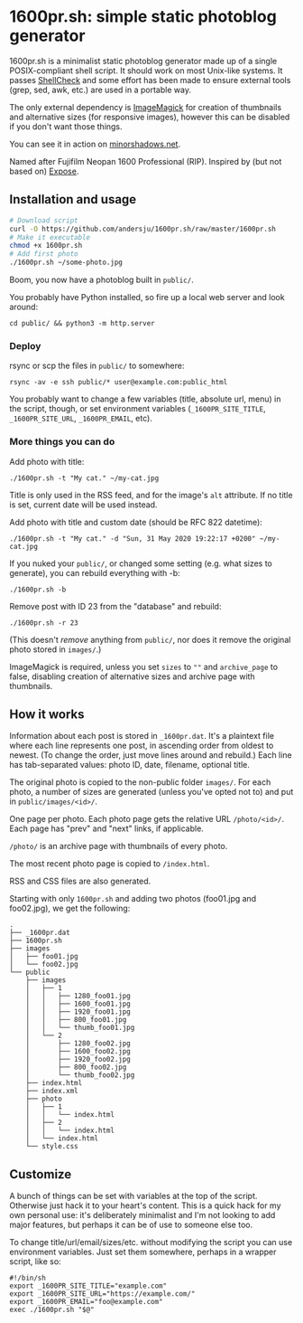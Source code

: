 1600pr.sh: simple static photoblog generator
============================================
1600pr.sh is a minimalist static photoblog generator made up of a single
POSIX-compliant shell script. It should work on most Unix-like systems. It passes
[ShellCheck](https://github.com/koalaman/shellcheck) and some effort has been
made to ensure external tools (grep, sed, awk, etc.) are used in a portable way.

The only external dependency is [ImageMagick](https://imagemagick.org)
for creation of thumbnails and alternative sizes (for responsive images),
however this can be disabled if you don't want those things.

You can see it in action on [minorshadows.net](https://minorshadows.net/).

Named after Fujifilm Neopan 1600 Professional (RIP). Inspired by (but not based
on) [Expose](https://github.com/Jack000/Expose).

Installation and usage
----------------------
```sh
# Download script
curl -O https://github.com/andersju/1600pr.sh/raw/master/1600pr.sh
# Make it executable
chmod +x 1600pr.sh
# Add first photo
./1600pr.sh ~/some-photo.jpg
```
Boom, you now have a photoblog built in `public/`.

You probably have Python installed, so fire up a local web server and look around:

    cd public/ && python3 -m http.server

### Deploy

rsync or scp the files in `public/` to somewhere:

    rsync -av -e ssh public/* user@example.com:public_html

You probably want to change a few variables (title, absolute url, menu) in
the script, though, or set environment variables (`_1600PR_SITE_TITLE`,
`_1600PR_SITE_URL`, `_1600PR_EMAIL`, etc).

### More things you can do

Add photo with title:

    ./1600pr.sh -t "My cat." ~/my-cat.jpg

Title is only used in the RSS feed, and for the image's `alt` attribute. If no
title is set, current date will be used instead.

Add photo with title and custom date (should be RFC 822 datetime):

    ./1600pr.sh -t "My cat." -d "Sun, 31 May 2020 19:22:17 +0200" ~/my-cat.jpg

If you nuked your `public/`, or changed some setting (e.g. what sizes to generate),
you can rebuild everything with -b:

    ./1600pr.sh -b

Remove post with ID 23 from the "database" and rebuild:

    ./1600pr.sh -r 23

(This doesn't *remove* anything from `public/`, nor does it remove the
original photo stored in `images/`.)

ImageMagick is required, unless you set `sizes` to `""` and `archive_page` to false,
disabling creation of alternative sizes and archive page with thumbnails.

How it works
------------
Information about each post is stored in `_1600pr.dat`. It's a plaintext file
where each line represents one post, in ascending order from oldest to newest.
(To change the order, just move lines around and rebuild.)
Each line has tab-separated values: photo ID, date, filename, optional title.

The original photo is copied to the non-public folder `images/`. For each photo,
a number of sizes are generated (unless you've opted not to) and put in
`public/images/<id>/`.

One page per photo. Each photo page gets the relative URL `/photo/<id>/`.
Each page has "prev" and "next" links, if applicable.

`/photo/` is an archive page with thumbnails of every photo.

The most recent photo page is copied to `/index.html`.

RSS and CSS files are also generated.

Starting with only `1600pr.sh` and adding two photos (foo01.jpg and foo02.jpg),
we get the following:

```
.
├── _1600pr.dat
├── 1600pr.sh
├── images
│   ├── foo01.jpg
│   └── foo02.jpg
└── public
    ├── images
    │   ├── 1
    │   │   ├── 1280_foo01.jpg
    │   │   ├── 1600_foo01.jpg
    │   │   ├── 1920_foo01.jpg
    │   │   ├── 800_foo01.jpg
    │   │   └── thumb_foo01.jpg
    │   └── 2
    │       ├── 1280_foo02.jpg
    │       ├── 1600_foo02.jpg
    │       ├── 1920_foo02.jpg
    │       ├── 800_foo02.jpg
    │       └── thumb_foo02.jpg
    ├── index.html
    ├── index.xml
    ├── photo
    │   ├── 1
    │   │   └── index.html
    │   ├── 2
    │   │   └── index.html
    │   └── index.html
    └── style.css
```

Customize
---------
A bunch of things can be set with variables at the top of the script. Otherwise
just hack it to your heart's content. This is a quick hack for my own personal
use: it's deliberately minimalist and I'm not looking to add major features,
but perhaps it can be of use to someone else too.

To change title/url/email/sizes/etc. without modifying the script you can use
environment variables. Just set them somewhere, perhaps in a wrapper script, like so:

```
#!/bin/sh
export _1600PR_SITE_TITLE="example.com"
export _1600PR_SITE_URL="https://example.com/"
export _1600PR_EMAIL="foo@example.com"
exec ./1600pr.sh "$@"
```
